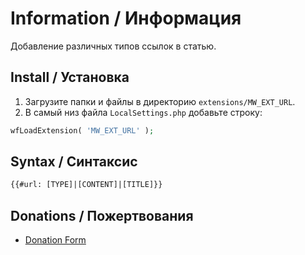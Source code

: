 # Information / Информация

Добавление различных типов ссылок в статью.

## Install / Установка

1. Загрузите папки и файлы в директорию `extensions/MW_EXT_URL`.
2. В самый низ файла `LocalSettings.php` добавьте строку:

```php
wfLoadExtension( 'MW_EXT_URL' );
```

## Syntax / Синтаксис

```html
{{#url: [TYPE]|[CONTENT]|[TITLE]}}
```

## Donations / Пожертвования

- [Donation Form](https://donation-form.github.io/)
